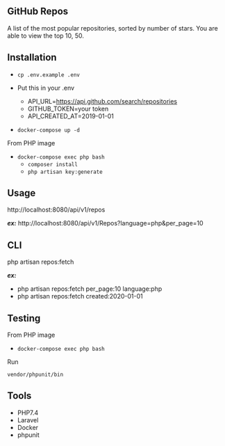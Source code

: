 ## GitHub Repos
A list of the most popular repositories, sorted by number of stars. You are able to view the top 10, 50.

## Installation
* `cp .env.example .env`  
  
* Put this in your .env
  
   * API_URL=https://api.github.com/search/repositories
   * GITHUB_TOKEN=your token 
   * API_CREATED_AT=2019-01-01
    
* `docker-compose up -d` 

From PHP image
* `docker-compose exec php bash`
    * `composer install`
    * `php artisan key:generate`


    
## Usage
http://localhost:8080/api/v1/repos

_**ex:**_
http://localhost:8080/api/v1/Repos?language=php&per_page=10


## CLI

php artisan repos:fetch

_**ex:**_
* php artisan repos:fetch per_page:10 language:php
* php artisan repos:fetch created:2020-01-01


## Testing
From PHP image
* `docker-compose exec php bash`
  
Run

    vendor/phpunit/bin


## Tools
* PHP7.4
* Laravel
* Docker
* phpunit












    
